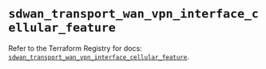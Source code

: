 # `sdwan_transport_wan_vpn_interface_cellular_feature`

Refer to the Terraform Registry for docs: [`sdwan_transport_wan_vpn_interface_cellular_feature`](https://registry.terraform.io/providers/ciscodevnet/sdwan/0.8.0/docs/resources/transport_wan_vpn_interface_cellular_feature).
